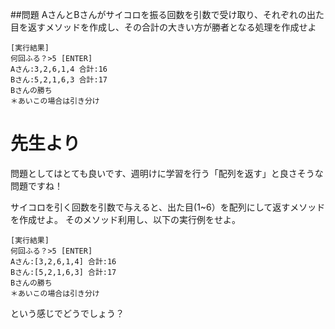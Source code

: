 ##問題
AさんとBさんがサイコロを振る回数を引数で受け取り、それぞれの出た目を返すメソッドを作成し、その合計の大きい方が勝者となる処理を作成せよ
```
[実行結果]
何回ふる？>5 [ENTER]
Aさん:3,2,6,1,4 合計:16
Bさん:5,2,1,6,3 合計:17
Bさんの勝ち
＊あいこの場合は引き分け
```

# 先生より
問題としてはとても良いです、週明けに学習を行う「配列を返す」と良さそうな問題ですね！

サイコロを引く回数を引数で与えると、出た目(1~6）を配列にして返すメソッドを作成せよ。
そのメソッド利用し、以下の実行例をせよ。

```
[実行結果]
何回ふる？>5 [ENTER]
Aさん:[3,2,6,1,4] 合計:16
Bさん:[5,2,1,6,3] 合計:17
Bさんの勝ち
＊あいこの場合は引き分け
```

という感じでどうでしょう？



